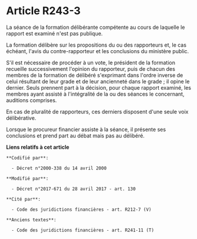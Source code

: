# Article R243-3

La séance de la formation délibérante compétente au cours de laquelle le rapport est examiné n'est pas publique.

La formation délibère sur les propositions du ou des rapporteurs et, le cas échéant, l'avis du contre-rapporteur et les
conclusions du ministère public.

S'il est nécessaire de procéder à un vote, le président de la formation recueille successivement l'opinion du rapporteur,
puis de chacun des membres de la formation de délibéré s'exprimant dans l'ordre inverse de celui résultant de leur grade et
de leur ancienneté dans le grade ; il opine le dernier. Seuls prennent part à la décision, pour chaque rapport examiné, les
membres ayant assisté à l'intégralité de la ou des séances le concernant, auditions comprises.

En cas de pluralité de rapporteurs, ces derniers disposent d'une seule voix délibérative.

Lorsque le procureur financier assiste à la séance, il présente ses conclusions et prend part au débat mais pas au délibéré.

**Liens relatifs à cet article**

	**Codifié par**:

	  - Décret n°2000-338 du 14 avril 2000

	**Modifié par**:

	  - Décret n°2017-671 du 28 avril 2017 - art. 130

	**Cité par**:

	  - Code des juridictions financières - art. R212-7 (V)

	**Anciens textes**:

	  - Code des juridictions financières - art. R241-11 (T)

